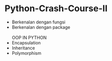 # Python-Crash-Course-II
- Berkenalan dengan fungsi
- Berkenalan dengan package
<br><br>
OOP IN PYTHON
- Encapsulation
- Inheritance
- Polymorphism